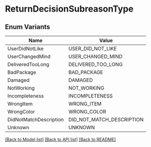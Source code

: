 # ReturnDecisionSubreasonType

## Enum Variants

| Name | Value |
|---- | -----|
| UserDidNotLike | USER_DID_NOT_LIKE |
| UserChangedMind | USER_CHANGED_MIND |
| DeliveredTooLong | DELIVERED_TOO_LONG |
| BadPackage | BAD_PACKAGE |
| Damaged | DAMAGED |
| NotWorking | NOT_WORKING |
| Incompleteness | INCOMPLETENESS |
| WrongItem | WRONG_ITEM |
| WrongColor | WRONG_COLOR |
| DidNotMatchDescription | DID_NOT_MATCH_DESCRIPTION |
| Unknown | UNKNOWN |


[[Back to Model list]](../README.md#documentation-for-models) [[Back to API list]](../README.md#documentation-for-api-endpoints) [[Back to README]](../README.md)


